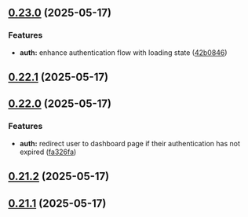 ## [0.23.0](https://github.com/gdamalis/toulmin-lab/compare/v0.22.1...v0.23.0) (2025-05-17)


### Features

* **auth:** enhance authentication flow with loading state ([42b0846](https://github.com/gdamalis/toulmin-lab/commit/42b0846fe05f05b51dffa4b301199815a971c455))

## [0.22.1](https://github.com/gdamalis/toulmin-lab/compare/v0.22.0...v0.22.1) (2025-05-17)

## [0.22.0](https://github.com/gdamalis/toulmin-lab/compare/v0.21.2...v0.22.0) (2025-05-17)


### Features

* **auth:** redirect user to dashboard page if their authentication has not expired ([fa326fa](https://github.com/gdamalis/toulmin-lab/commit/fa326fac76b5a5512e9e73a5b6309ebe8cfe26e1))

## [0.21.2](https://github.com/gdamalis/toulmin-lab/compare/v0.21.1...v0.21.2) (2025-05-17)

## [0.21.1](https://github.com/gdamalis/toulmin-lab/compare/v0.21.0...v0.21.1) (2025-05-17)

